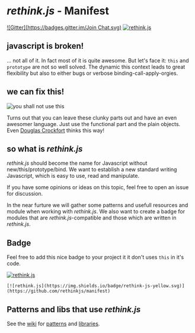*rethink.js* - Manifest
=======================

[![Gitter](https://badges.gitter.im/Join Chat.svg)](https://gitter.im/rethinkjs/manifest?utm_source=badge&utm_medium=badge&utm_campaign=pr-badge&utm_content=badge) [![rethink.js](https://img.shields.io/badge/rethink-js-yellow.svg)](https://github.com/rethinkjs/manifest)

javascript is broken!
---------------------

... not all of it. In fact most of it is quite awesome. But let's face it: `this` and `prototype` are not so well solved. The dynamic this context leads to great flexibility but also to either bugs or verbose binding-call-apply-orgies.

we can fix this!
----------------

![you shall not use this](https://i.imgflip.com/emrmv.jpg)

Turns out that you can leave these clunky parts out and have an even awesomer language. Just use the functional part and the plain objects. Even [Douglas Crockfort](http://www.ustream.tv/recorded/46640057) thinks this way!

so what is *rethink.js*
-----------------------

*rethink.js* should become the name for Javascript without new/this/prototype/bind. We want to establish a new standard writing Javascript, which is easy to use, read and manipulate.

If you have some opinions or ideas on this topic, feel free to open an issue for discussion.

In the near furture we will gather some patterns and usefull resources and module when working with *rethink.js*. We also want to create a badge for modules that are *rethink.js*-compatible and those which are written in *rethink.js*.

Badge
-----

Feel free to add this nice badge to your project it it don't uses `this` in it's code.

[![rethink.js](https://img.shields.io/badge/rethink-js-yellow.svg)](https://github.com/rethinkjs/manifest)

```
[![rethink.js](https://img.shields.io/badge/rethink-js-yellow.svg)](https://github.com/rethinkjs/manifest)
```

Patterns and libs that use *rethink.js*
---------------------------------------

See the [wiki](https://github.com/rethinkjs/manifest/wiki) for [patterns](https://github.com/rethinkjs/manifest/wiki/Patterns) and [libraries](https://github.com/rethinkjs/manifest/wiki/Modules).
